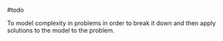 #todo

To model complexity in problems in order to break it down and then apply solutions to the model to the problem.

